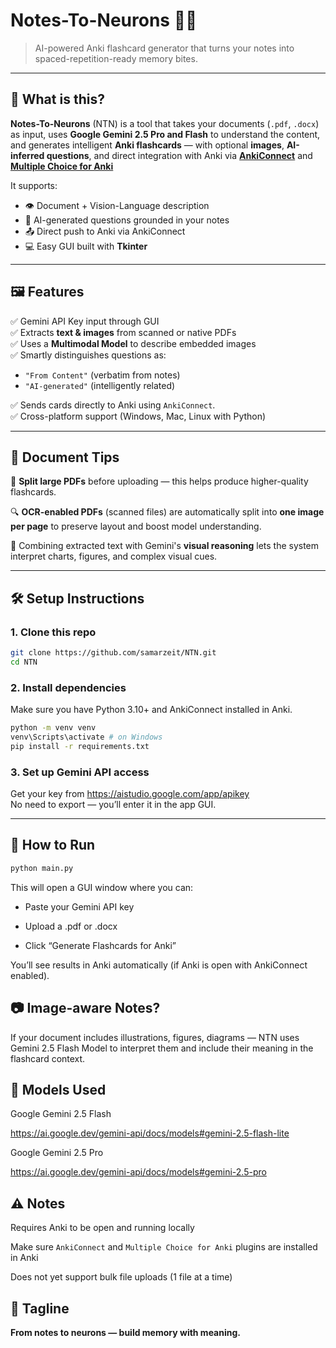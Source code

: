 # Notes-To-Neurons 🧠✨  
> AI-powered Anki flashcard generator that turns your notes into spaced-repetition-ready memory bites.

---

## 🚀 What is this?

**Notes-To-Neurons** (NTN) is a tool that takes your documents (`.pdf`, `.docx`) as input, uses **Google Gemini 2.5 Pro and Flash** to understand the content, and generates intelligent **Anki flashcards** — with optional **images**, **AI-inferred questions**, and direct integration with Anki via **[AnkiConnect](https://ankiweb.net/shared/info/2055492159)** and
**[Multiple Choice for Anki](https://ankiweb.net/shared/info/1566095810)**

It supports:
- 👁️ Document + Vision-Language description
- 🧠 AI-generated questions grounded in your notes
- 📤 Direct push to Anki via AnkiConnect
- 💻 Easy GUI built with **Tkinter**

---

## 🖼️ Features

✅ Gemini API Key input through GUI  
✅ Extracts **text & images** from scanned or native PDFs  
✅ Uses a **Multimodal Model** to describe embedded images  
✅ Smartly distinguishes questions as:
- `"From Content"` (verbatim from notes)
- `"AI-generated"` (intelligently related)  

✅ Sends cards directly to Anki using `AnkiConnect`.     
✅ Cross-platform support (Windows, Mac, Linux with Python)

---

## 📝 Document Tips

📄 **Split large PDFs** before uploading — this helps produce higher-quality flashcards.

🔍 **OCR-enabled PDFs** (scanned files) are automatically split into **one image per page** to preserve layout and boost model understanding.

🧠 Combining extracted text with Gemini's **visual reasoning** lets the system interpret charts, figures, and complex visual cues.


---

## 🛠️ Setup Instructions

### 1. Clone this repo
```bash
git clone https://github.com/samarzeit/NTN.git
cd NTN 
```

### 2. Install dependencies
Make sure you have Python 3.10+ and AnkiConnect installed in Anki.

```bash
python -m venv venv
venv\Scripts\activate # on Windows
pip install -r requirements.txt
```

### 3. Set up Gemini API access
Get your key from https://aistudio.google.com/app/apikey  
No need to export — you’ll enter it in the app GUI.

---

## 🧪 How to Run
```bash
python main.py
```


This will open a GUI window where you can:

- Paste your Gemini API key

- Upload a .pdf or .docx

- Click “Generate Flashcards for Anki”

You’ll see results in Anki automatically (if Anki is open with AnkiConnect enabled).

## 📷 Image-aware Notes?
If your document includes illustrations, figures, diagrams — NTN uses Gemini 2.5 Flash Model to interpret them and include their meaning in the flashcard context.


## 🤖 Models Used

Google Gemini 2.5 Flash

https://ai.google.dev/gemini-api/docs/models#gemini-2.5-flash-lite


Google Gemini 2.5 Pro

https://ai.google.dev/gemini-api/docs/models#gemini-2.5-pro



## ⚠️ Notes
Requires Anki to be open and running locally

Make sure `AnkiConnect` and `Multiple Choice for Anki` plugins are installed in Anki

Does not yet support bulk file uploads (1 file at a time)

## 🧠 Tagline
**From notes to neurons — build memory with meaning.**